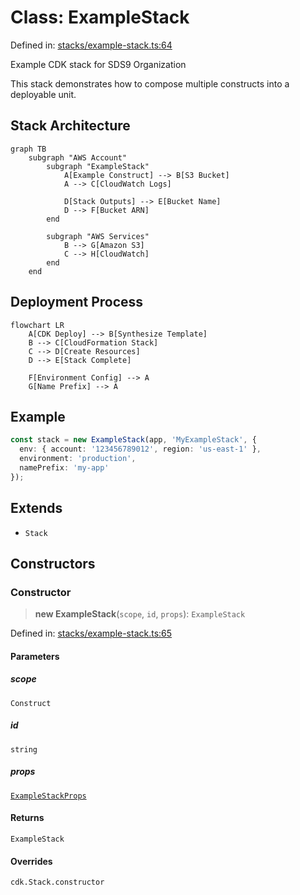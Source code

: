 # Class: ExampleStack

Defined in: [stacks/example-stack.ts:64](https://github.com/sds9/mono/blob/7282c0fc14f0f97b32621f92e531340af001a774/cdk/src/stacks/example-stack.ts#L64)

Example CDK stack for SDS9 Organization

This stack demonstrates how to compose multiple constructs into a deployable unit.

## Stack Architecture

```mermaid
graph TB
    subgraph "AWS Account"
        subgraph "ExampleStack"
            A[Example Construct] --> B[S3 Bucket]
            A --> C[CloudWatch Logs]
            
            D[Stack Outputs] --> E[Bucket Name]
            D --> F[Bucket ARN]
        end
        
        subgraph "AWS Services"
            B --> G[Amazon S3]
            C --> H[CloudWatch]
        end
    end
```

## Deployment Process

```mermaid
flowchart LR
    A[CDK Deploy] --> B[Synthesize Template]
    B --> C[CloudFormation Stack]
    C --> D[Create Resources]
    D --> E[Stack Complete]
    
    F[Environment Config] --> A
    G[Name Prefix] --> A
```

## Example

```typescript
const stack = new ExampleStack(app, 'MyExampleStack', {
  env: { account: '123456789012', region: 'us-east-1' },
  environment: 'production',
  namePrefix: 'my-app'
});
```

## Extends

- `Stack`

## Constructors

### Constructor

> **new ExampleStack**(`scope`, `id`, `props`): `ExampleStack`

Defined in: [stacks/example-stack.ts:65](https://github.com/sds9/mono/blob/7282c0fc14f0f97b32621f92e531340af001a774/cdk/src/stacks/example-stack.ts#L65)

#### Parameters

##### scope

`Construct`

##### id

`string`

##### props

[`ExampleStackProps`](../interfaces/ExampleStackProps.md)

#### Returns

`ExampleStack`

#### Overrides

`cdk.Stack.constructor`
